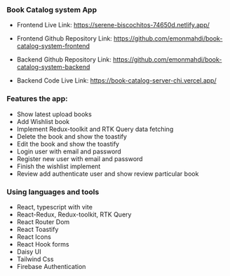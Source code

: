 ### Book Catalog system App

- Frontend Live Link: https://serene-biscochitos-74650d.netlify.app/

- Frontend Github Repository Link: https://github.com/emonmahdi/book-catalog-system-frontend

- Backend Github Repository Link: https://github.com/emonmahdi/book-catalog-system-backend

- Backend Code Live Link: https://book-catalog-server-chi.vercel.app/

### Features the app:

- Show latest upload books
- Add Wishlist book
- Implement Redux-toolkit and RTK Query data fetching
- Delete the book and show the toastify
- Edit the book and show the toastify
- Login user with email and password
- Register new user with email and password
- Finish the wishlist implement
- Review add authenticate user and show review particular book

### Using languages and tools

- React, typescript with vite
- React-Redux, Redux-toolkit, RTK Query
- React Router Dom
- React Toastify
- React Icons
- React Hook forms
- Daisy UI
- Tailwind Css
- Firebase Authentication

